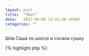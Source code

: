 ```yaml
---
layout: post
title:  "Test"
date:   2017-09-06 13:41:40 +0400
categories: ""
---
```


Шла Саша по шоссе и сосала сушку

{% highlight php %}
<?php
function add(float $x, float $y): float
{
  return $x + $y;
}
echo add(5, 7).PHP_EOL;
{% endhighlight %}

